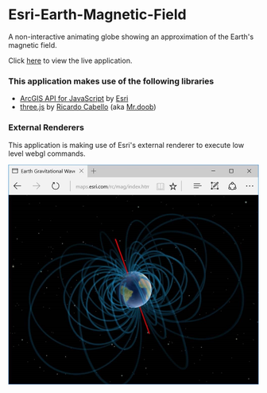 # Esri-Earth-Magnetic-Field
A non-interactive animating globe showing an approximation of the Earth's magnetic field.

Click [here]() to view the live application.

### This application makes use of the following libraries
*   [ArcGIS API for JavaScript](http://developers.arcgis.com/javascript/) by [Esri](http://www.esri.com)
*   [three.js](http://threejs.org/) by [Ricardo Cabello](https://twitter.com/mrdoob) (aka [Mr.doob](https://github.com/mrdoob))

### External Renderers
This application is making use of Esri's external renderer to execute low level webgl commands.

![](./img/mag.jpg)

